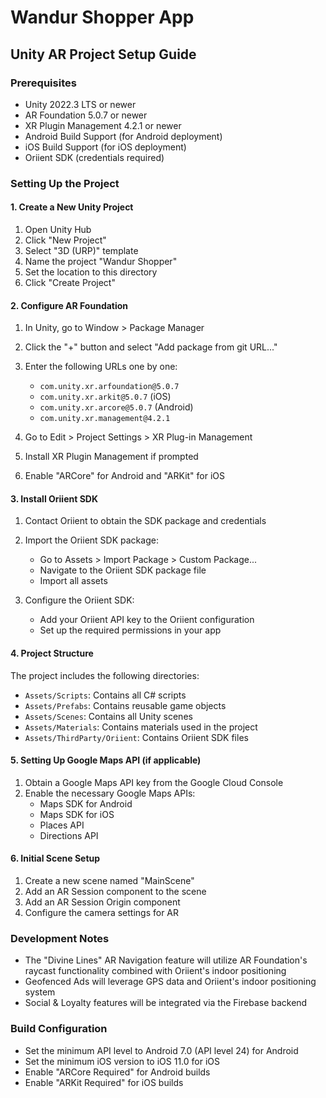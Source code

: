 # Wandur Shopper App

## Unity AR Project Setup Guide

### Prerequisites
- Unity 2022.3 LTS or newer
- AR Foundation 5.0.7 or newer
- XR Plugin Management 4.2.1 or newer
- Android Build Support (for Android deployment)
- iOS Build Support (for iOS deployment)
- Oriient SDK (credentials required)

### Setting Up the Project

#### 1. Create a New Unity Project
1. Open Unity Hub
2. Click "New Project"
3. Select "3D (URP)" template
4. Name the project "Wandur Shopper"
5. Set the location to this directory
6. Click "Create Project"

#### 2. Configure AR Foundation
1. In Unity, go to Window > Package Manager
2. Click the "+" button and select "Add package from git URL..."
3. Enter the following URLs one by one:
   - `com.unity.xr.arfoundation@5.0.7`
   - `com.unity.xr.arkit@5.0.7` (iOS)
   - `com.unity.xr.arcore@5.0.7` (Android)
   - `com.unity.xr.management@4.2.1`

4. Go to Edit > Project Settings > XR Plug-in Management
5. Install XR Plugin Management if prompted
6. Enable "ARCore" for Android and "ARKit" for iOS

#### 3. Install Oriient SDK
1. Contact Oriient to obtain the SDK package and credentials
2. Import the Oriient SDK package:
   - Go to Assets > Import Package > Custom Package...
   - Navigate to the Oriient SDK package file
   - Import all assets

3. Configure the Oriient SDK:
   - Add your Oriient API key to the Oriient configuration
   - Set up the required permissions in your app

#### 4. Project Structure
The project includes the following directories:
- `Assets/Scripts`: Contains all C# scripts
- `Assets/Prefabs`: Contains reusable game objects
- `Assets/Scenes`: Contains all Unity scenes
- `Assets/Materials`: Contains materials used in the project
- `Assets/ThirdParty/Oriient`: Contains Oriient SDK files

#### 5. Setting Up Google Maps API (if applicable)
1. Obtain a Google Maps API key from the Google Cloud Console
2. Enable the necessary Google Maps APIs:
   - Maps SDK for Android
   - Maps SDK for iOS
   - Places API
   - Directions API

#### 6. Initial Scene Setup
1. Create a new scene named "MainScene"
2. Add an AR Session component to the scene
3. Add an AR Session Origin component
4. Configure the camera settings for AR

### Development Notes
- The "Divine Lines" AR Navigation feature will utilize AR Foundation's raycast functionality combined with Oriient's indoor positioning
- Geofenced Ads will leverage GPS data and Oriient's indoor positioning system
- Social & Loyalty features will be integrated via the Firebase backend

### Build Configuration
- Set the minimum API level to Android 7.0 (API level 24) for Android
- Set the minimum iOS version to iOS 11.0 for iOS
- Enable "ARCore Required" for Android builds
- Enable "ARKit Required" for iOS builds 